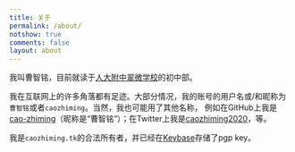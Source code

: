 ```yaml
---
title: 关于
permalink: /about/
notshow: true
comments: false
layout: about
---
```


我叫曹智铭，目前就读于[人大附中翠微学校](http://www.rdfzcw.cn/)的初中部。

我在互联网上的许多角落都有足迹。大部分情况，我的账号的用户名或/和昵称为```曹智铭```或者```caozhiming```。当然，我也可能用了其他名称，
例如在GitHub上我是[cao-zhiming](http://github.com/cao-zhiming)（昵称是“曹智铭”）；在Twitter上我是[caozhiming2020](http://twitter.com/caozhiming2020)，等。

我是```caozhiming.tk```的合法所有者，并已经在[Keybase](http://keybase.io)存储了pgp key。